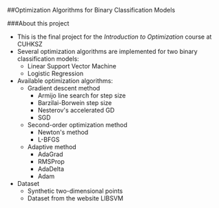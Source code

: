 ##Optimization Algorithms for Binary Classification Models



###About this project 

- This is the final project for the *Introduction to Optimization* course at CUHKSZ
- Several optimization algorithms are implemented for two binary classification models:
  - Linear Support Vector Machine
  - Logistic Regression
- Available optimization algorithms:
  - Gradient descent method
    - Armijo line search for step size
    - Barzilai-Borwein step size
    - Nesterov's accelerated GD
    - SGD
  - Second-order optimization method
    - Newton's method
    - L-BFGS
  - Adaptive method
    - AdaGrad
    - RMSProp
    - AdaDelta
    - Adam
- Dataset
  - Synthetic two-dimensional points
  - Dataset from the website LIBSVM

